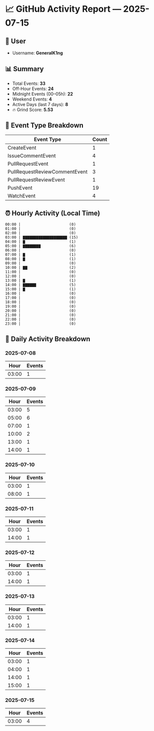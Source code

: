 # 📈 GitHub Activity Report — 2025-07-15

## 👤 User
- Username: **GeneralK1ng**

## 📊 Summary
- Total Events: **33**
- Off-Hour Events: **24**
- Midnight Events (00–05h): **22**
- Weekend Events: **4**
- Active Days (last 7 days): **8**
- 🔥 Grind Score: **5.53**

## 🔧 Event Type Breakdown
| Event Type | Count |
|------------|-------|
| CreateEvent | 1 |
| IssueCommentEvent | 4 |
| PullRequestEvent | 1 |
| PullRequestReviewCommentEvent | 3 |
| PullRequestReviewEvent | 1 |
| PushEvent | 19 |
| WatchEvent | 4 |

## ⏰ Hourly Activity (Local Time)
```text
00:00 |                      (0)
01:00 |                      (0)
02:00 |                      (0)
03:00 | ▇▇▇▇▇▇▇▇▇▇▇▇▇▇▇▇▇▇▇▇ (15)
04:00 | ▇                    (1)
05:00 | ▇▇▇▇▇▇▇▇             (6)
06:00 |                      (0)
07:00 | ▇                    (1)
08:00 | ▇                    (1)
09:00 |                      (0)
10:00 | ▇▇                   (2)
11:00 |                      (0)
12:00 |                      (0)
13:00 | ▇                    (1)
14:00 | ▇▇▇▇▇▇               (5)
15:00 | ▇                    (1)
16:00 |                      (0)
17:00 |                      (0)
18:00 |                      (0)
19:00 |                      (0)
20:00 |                      (0)
21:00 |                      (0)
22:00 |                      (0)
23:00 |                      (0)
```

## 📆 Daily Activity Breakdown
### 2025-07-08
| Hour | Events |
|------|--------|
| 03:00 | 1 |

### 2025-07-09
| Hour | Events |
|------|--------|
| 03:00 | 5 |
| 05:00 | 6 |
| 07:00 | 1 |
| 10:00 | 2 |
| 13:00 | 1 |
| 14:00 | 1 |

### 2025-07-10
| Hour | Events |
|------|--------|
| 03:00 | 1 |
| 08:00 | 1 |

### 2025-07-11
| Hour | Events |
|------|--------|
| 03:00 | 1 |
| 14:00 | 1 |

### 2025-07-12
| Hour | Events |
|------|--------|
| 03:00 | 1 |
| 14:00 | 1 |

### 2025-07-13
| Hour | Events |
|------|--------|
| 03:00 | 1 |
| 14:00 | 1 |

### 2025-07-14
| Hour | Events |
|------|--------|
| 03:00 | 1 |
| 04:00 | 1 |
| 14:00 | 1 |
| 15:00 | 1 |

### 2025-07-15
| Hour | Events |
|------|--------|
| 03:00 | 4 |

